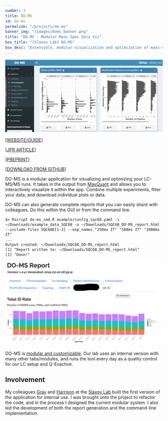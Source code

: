 ```yaml
---
number: 3
title: DO-MS
id: do-ms
permalink: "/projects/do-ms"
banner_img: "/images/doms_banner.png"
title: "DO-MS - Modular Mass-Spec Data Viz"
box_title: "[Slavov Lab] DO-MS"
box_desc: "Extensible, modular visualization and optimization of mass-spec data"
---
```


 ![](/images/doms_preview.png)

 \[[WEBSITE/GUIDE](https://do-ms.slavovlab.net/)\]

\[[JPR ARTICLE](https://doi.org/10.1021/acs.jproteome.9b00039)\]

\[[PREPRINT](https://www.biorxiv.org/content/10.1101/512152v1)\]

\[[DOWNLOAD FROM GITHUB](https://github.com/SlavovLab/DO-MS/releases)\]


DO-MS is a modular application for visualizing and optimizing your LC-MS/MS runs. It takes in the output from [MaxQuant](https://maxquant.org/) and allows you to interactively visualize it within the app. Combine multiple experiments, filter your data, and download individual plots or data.

DO-MS can also generate complete reports that you can easily share with colleagues. Do this within the GUI or from the command line.

```
$> Rscript do-ms_cmd.R example/config_sqc68.yaml -i ~/Downloads/example_data_SQC68 -o ~/Downloads/SQC68_DO-MS_report.html --include-files SQC68D[1-3] --exp_names "250ms IT" "500ms IT" "1000ms IT"
...
Output created: ~/Downloads/SQC68_DO-MS_report.html
[1] "Report written to: ~/Downloads/SQC68_DO-MS_report.html"
[1] "Done!"
```

 ![](/images/doms_report_preview.png)

DO-MS is [modular and customizable](https://do-ms.slavovlab.net/docs/build-your-own). Our lab uses an internal version with many other tabs/modules, and runs the tool every day as a quality control for our LC setup and Q-Exactive.

## Involvement

My colleagues [Gray](https://twitter.com/GrayHuffman) and [Harrison](http://orcid.org/0000-0003-3151-6803) at the [Slavov Lab](https://web.northeastern.edu/slavovlab) built the first version of the application for internal use. I was brought onto the project to refactor the code, and in the process I designed the current modular system. I also led the development of both the report generation and the command-line implementation.

